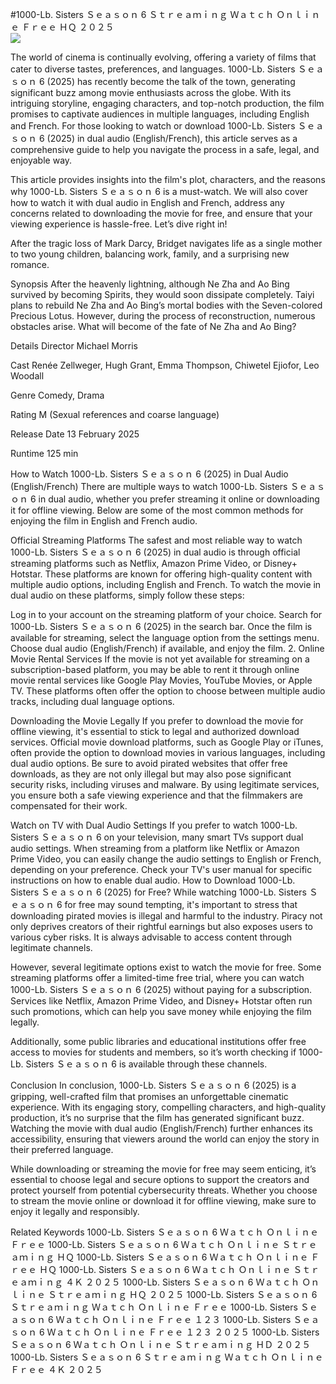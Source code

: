 #1000-Lb. Sisters Ｓｅａｓｏｎ 6 Ｓｔｒｅａｍｉｎｇ Ｗａｔｃｈ Ｏｎｌｉｎｅ Ｆｒｅｅ ＨＱ ２０２５  
[![](https://i.imgur.com/qSNzIqt.png)](https://movie.rssnews.media/GQkshJwu.php)  
  
The world of cinema is continually evolving, offering a variety of films that cater to diverse tastes, preferences, and languages. 1000-Lb. Sisters Ｓｅａｓｏｎ 6 (2025) has recently become the talk of the town, generating significant buzz among movie enthusiasts across the globe. With its intriguing storyline, engaging characters, and top-notch production, the film promises to captivate audiences in multiple languages, including English and French. For those looking to watch or download 1000-Lb. Sisters Ｓｅａｓｏｎ 6 (2025) in dual audio (English/French), this article serves as a comprehensive guide to help you navigate the process in a safe, legal, and enjoyable way.

This article provides insights into the film's plot, characters, and the reasons why 1000-Lb. Sisters Ｓｅａｓｏｎ 6 is a must-watch. We will also cover how to watch it with dual audio in English and French, address any concerns related to downloading the movie for free, and ensure that your viewing experience is hassle-free. Let’s dive right in!

After the tragic loss of Mark Darcy, Bridget navigates life as a single mother to two young children, balancing work, family, and a surprising new romance.

Synopsis
After the heavenly lightning, although Ne Zha and Ao Bing survived by becoming Spirits, they would soon dissipate completely. Taiyi plans to rebuild Ne Zha and Ao Bing’s mortal bodies with the Seven-colored Precious Lotus. However, during the process of reconstruction, numerous obstacles arise. What will become of the fate of Ne Zha and Ao Bing?

Details
Director Michael Morris

Cast Renée Zellweger, Hugh Grant, Emma Thompson, Chiwetel Ejiofor, Leo Woodall

Genre Comedy, Drama

Rating M (Sexual references and coarse language)

Release Date 13 February 2025

Runtime 125 min

How to Watch 1000-Lb. Sisters Ｓｅａｓｏｎ 6 (2025) in Dual Audio (English/French)
There are multiple ways to watch 1000-Lb. Sisters Ｓｅａｓｏｎ 6 in dual audio, whether you prefer streaming it online or downloading it for offline viewing. Below are some of the most common methods for enjoying the film in English and French audio.

Official Streaming Platforms The safest and most reliable way to watch 1000-Lb. Sisters Ｓｅａｓｏｎ 6 (2025) in dual audio is through official streaming platforms such as Netflix, Amazon Prime Video, or Disney+ Hotstar. These platforms are known for offering high-quality content with multiple audio options, including English and French.
To watch the movie in dual audio on these platforms, simply follow these steps:

Log in to your account on the streaming platform of your choice. Search for 1000-Lb. Sisters Ｓｅａｓｏｎ 6 (2025) in the search bar. Once the film is available for streaming, select the language option from the settings menu. Choose dual audio (English/French) if available, and enjoy the film. 2. Online Movie Rental Services If the movie is not yet available for streaming on a subscription-based platform, you may be able to rent it through online movie rental services like Google Play Movies, YouTube Movies, or Apple TV. These platforms often offer the option to choose between multiple audio tracks, including dual language options.

Downloading the Movie Legally If you prefer to download the movie for offline viewing, it's essential to stick to legal and authorized download services. Official movie download platforms, such as Google Play or iTunes, often provide the option to download movies in various languages, including dual audio options.
Be sure to avoid pirated websites that offer free downloads, as they are not only illegal but may also pose significant security risks, including viruses and malware. By using legitimate services, you ensure both a safe viewing experience and that the filmmakers are compensated for their work.

Watch on TV with Dual Audio Settings If you prefer to watch 1000-Lb. Sisters Ｓｅａｓｏｎ 6 on your television, many smart TVs support dual audio settings. When streaming from a platform like Netflix or Amazon Prime Video, you can easily change the audio settings to English or French, depending on your preference. Check your TV's user manual for specific instructions on how to enable dual audio.
How to Download 1000-Lb. Sisters Ｓｅａｓｏｎ 6 (2025) for Free?
While watching 1000-Lb. Sisters Ｓｅａｓｏｎ 6 for free may sound tempting, it's important to stress that downloading pirated movies is illegal and harmful to the industry. Piracy not only deprives creators of their rightful earnings but also exposes users to various cyber risks. It is always advisable to access content through legitimate channels.

However, several legitimate options exist to watch the movie for free. Some streaming platforms offer a limited-time free trial, where you can watch 1000-Lb. Sisters Ｓｅａｓｏｎ 6 (2025) without paying for a subscription. Services like Netflix, Amazon Prime Video, and Disney+ Hotstar often run such promotions, which can help you save money while enjoying the film legally.

Additionally, some public libraries and educational institutions offer free access to movies for students and members, so it’s worth checking if 1000-Lb. Sisters Ｓｅａｓｏｎ 6 is available through these channels.

Conclusion
In conclusion, 1000-Lb. Sisters Ｓｅａｓｏｎ 6 (2025) is a gripping, well-crafted film that promises an unforgettable cinematic experience. With its engaging story, compelling characters, and high-quality production, it’s no surprise that the film has generated significant buzz. Watching the movie with dual audio (English/French) further enhances its accessibility, ensuring that viewers around the world can enjoy the story in their preferred language.

While downloading or streaming the movie for free may seem enticing, it’s essential to choose legal and secure options to support the creators and protect yourself from potential cybersecurity threats. Whether you choose to stream the movie online or download it for offline viewing, make sure to enjoy it legally and responsibly.

Related Keywords
1000-Lb. Sisters Ｓｅａｓｏｎ 6 Ｗａｔｃｈ Ｏｎｌｉｎｅ Ｆｒｅｅ
1000-Lb. Sisters Ｓｅａｓｏｎ 6 Ｗａｔｃｈ Ｏｎｌｉｎｅ Ｓｔｒｅａｍｉｎｇ ＨＱ
1000-Lb. Sisters Ｓｅａｓｏｎ 6 Ｗａｔｃｈ Ｏｎｌｉｎｅ Ｆｒｅｅ ＨＱ
1000-Lb. Sisters Ｓｅａｓｏｎ 6 Ｗａｔｃｈ Ｏｎｌｉｎｅ Ｓｔｒｅａｍｉｎｇ ４Ｋ ２０２５
1000-Lb. Sisters Ｓｅａｓｏｎ 6 Ｗａｔｃｈ Ｏｎｌｉｎｅ Ｓｔｒｅａｍｉｎｇ ＨＱ ２０２５
1000-Lb. Sisters Ｓｅａｓｏｎ 6 Ｓｔｒｅａｍｉｎｇ Ｗａｔｃｈ Ｏｎｌｉｎｅ Ｆｒｅｅ
1000-Lb. Sisters Ｓｅａｓｏｎ 6 Ｗａｔｃｈ Ｏｎｌｉｎｅ Ｆｒｅｅ １２３
1000-Lb. Sisters Ｓｅａｓｏｎ 6 Ｗａｔｃｈ Ｏｎｌｉｎｅ Ｆｒｅｅ １２３ ２０２５
1000-Lb. Sisters Ｓｅａｓｏｎ 6 Ｗａｔｃｈ Ｏｎｌｉｎｅ Ｓｔｒｅａｍｉｎｇ ＨＤ ２０２５
1000-Lb. Sisters Ｓｅａｓｏｎ 6 Ｓｔｒｅａｍｉｎｇ Ｗａｔｃｈ Ｏｎｌｉｎｅ Ｆｒｅｅ ４Ｋ ２０２５
